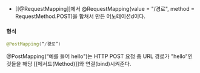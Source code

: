 
- [[@RequestMapping]]에서 @RequestMapping(value = "/경로", method = RequestMethod.POST)을 합쳐서 만든 어노테이션d이다.

#### 형식
```java
@PostMapping(“/경로”)
```

@PostMapping(“예를 들어 hello")는 HTTP POST 요청 중 URL 경로가 "hello"인 것들을 해당 [[메서드(Method)]]와 연결(bind)시켜준다.